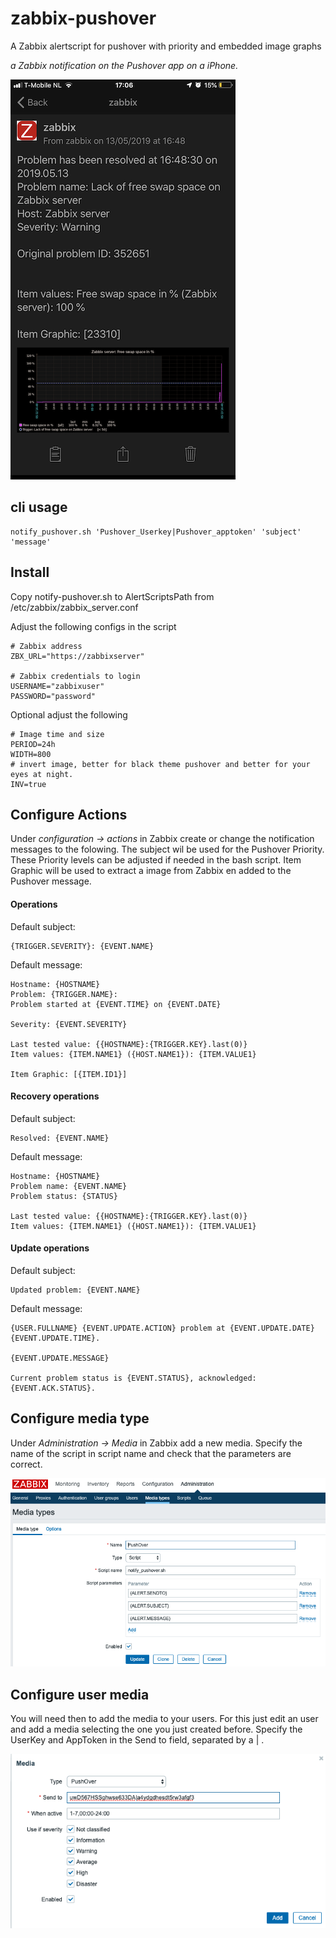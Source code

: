 # zabbix-pushover

A Zabbix alertscript for pushover with priority and embedded image graphs

_a Zabbix notification on the Pushover app on a iPhone._

![ios](https://github.com/dkruyt/resources/raw/master/pushover_ios_small.png)


## cli usage
```
notify_pushover.sh 'Pushover_Userkey|Pushover_apptoken' 'subject' 'message'
```
## Install

Copy notify-pushover.sh to AlertScriptsPath from /etc/zabbix/zabbix_server.conf

Adjust the following configs in the script

```
# Zabbix address
ZBX_URL="https://zabbixserver"

# Zabbix credentials to login
USERNAME="zabbixuser"
PASSWORD="password"
```

Optional adjust the following

```
# Image time and size
PERIOD=24h
WIDTH=800
# invert image, better for black theme pushover and better for your eyes at night.
INV=true
```

## Configure Actions

Under *configuration -> actions* in Zabbix create or change the notification messages to the folowing. The subject wil be used for the Pushover Priority. These Priority levels can be adjusted if needed in the bash script. Item Graphic will be used to extract a image from Zabbix en added to the Pushover message.

#### Operations

Default subject:
```
{TRIGGER.SEVERITY}: {EVENT.NAME}
```
Default message:
```
Hostname: {HOSTNAME}
Problem: {TRIGGER.NAME}:
Problem started at {EVENT.TIME} on {EVENT.DATE}

Severity: {EVENT.SEVERITY}

Last tested value: {{HOSTNAME}:{TRIGGER.KEY}.last(0)}
Item values: {ITEM.NAME1} ({HOST.NAME1}): {ITEM.VALUE1}

Item Graphic: [{ITEM.ID1}]
```
#### Recovery operations

Default subject:

```
Resolved: {EVENT.NAME}
```

Default message:
```
Hostname: {HOSTNAME}
Problem name: {EVENT.NAME}
Problem status: {STATUS}

Last tested value: {{HOSTNAME}:{TRIGGER.KEY}.last(0)}
Item values: {ITEM.NAME1} ({HOST.NAME1}): {ITEM.VALUE1}
```
#### Update operations

Default subject:
```
Updated problem: {EVENT.NAME}
```
Default message:
```
{USER.FULLNAME} {EVENT.UPDATE.ACTION} problem at {EVENT.UPDATE.DATE} {EVENT.UPDATE.TIME}.

{EVENT.UPDATE.MESSAGE}

Current problem status is {EVENT.STATUS}, acknowledged: {EVENT.ACK.STATUS}.
```
## Configure media type

Under *Administration -> Media* in Zabbix add a new media. Specify the name of the script in script name and check that the parameters are correct.

![mediatype](https://github.com/dkruyt/resources/raw/master/zabbix-mediatype.png)

## Configure user media

You will need then to add the media to your users. For this just edit an user and add a media selecting the one you just created before. Specify the UserKey and AppToken in the Send to field, separated by a | .

![usermedia](https://github.com/dkruyt/resources/raw/master/zabbix-usermedia.png)


